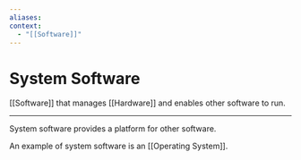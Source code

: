```yaml
---
aliases:
context:
  - "[[Software]]"
---
```


# System Software

[[Software]] that manages [[Hardware]] and enables other software to run.

---

System software provides a platform for other software.

An example of system software is an [[Operating System]].
